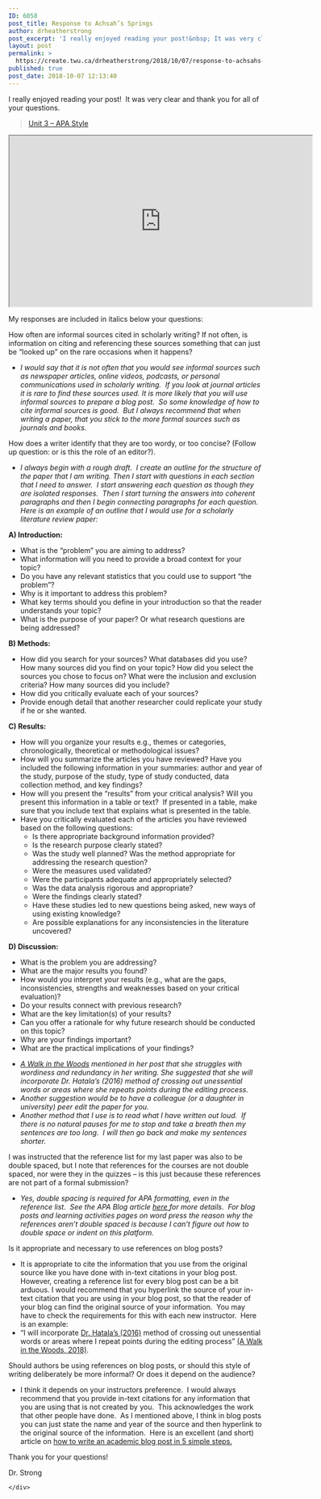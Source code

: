 ```yaml
---
ID: 6058
post_title: Response to Achsah’s Springs
author: drheatherstrong
post_excerpt: 'I really enjoyed reading your post!&nbsp; It was very clear and thank you for all of your questions. Unit 3 &ndash; APA Style My responses are included in italics below your questions: How often are informal sources cited in scholarly writing? If not often, is information on citing and referencing these sources something that can [&hellip;]'
layout: post
permalink: >
  https://create.twu.ca/drheatherstrong/2018/10/07/response-to-achsahs-springs/
published: true
post_date: 2018-10-07 12:13:40
---
```

I really enjoyed reading your post!  It was very clear and thank you for all of your questions.

<div class="post-embed">
<blockquote class="wp-embedded-content" data-secret="bqt7qb6Vuw"><a href="https://create.twu.ca/achsahs-springs/2018/10/06/unit-3-apa-style/">Unit 3 &#8211; APA Style</a></p></blockquote>
<iframe class="wp-embedded-content" sandbox="allow-scripts" security="restricted" src="https://create.twu.ca/achsahs-springs/2018/10/06/unit-3-apa-style/embed/#?secret=bqt7qb6Vuw" data-secret="bqt7qb6Vuw" width="600" height="338" title="&#8220;Unit 3 &#8211; APA Style&#8221; &#8212; Achsah&#039;s Springs"  marginwidth="0" marginheight="0" scrolling="no"></iframe></div>

<p>My responses are included in italics below your questions:

How often are informal sources cited in scholarly writing? If not often, is information on citing and referencing these sources something that can just be “looked up” on the rare occasions when it happens?

<ul>
<li><em>I would say that it is not often that you would see informal sources such as newspaper articles, online videos, podcasts, or personal communications used in scholarly writing.  If you look at journal articles it is rare to find these sources used. It is more likely that you will use informal sources to prepare a blog post.  So some knowledge of how to cite informal sources is good.  But I always recommend that when writing a paper, that you stick to the more formal sources such as journals and books.</em></li>
</ul>

How does a writer identify that they are too wordy, or too concise? (Follow up question: or is this the role of an editor?).

<ul>
<li><em>I always begin with a rough draft.  I create an outline for the structure of the paper that I am writing. Then I start with questions in each section that I need to answer.  I start answering each question as though they are isolated responses.  Then I start turning the answers into coherent paragraphs and then I begin connecting paragraphs for each question.  Here is an example of an outline that I would use for a scholarly literature review paper:</em></li>
</ul>

<strong>A) Introduction:</strong>

<ul>
<li>What is the &#8220;problem&#8221; you are aiming to address?</li>
<li>What information will you need to provide a broad context for your topic?</li>
<li>Do you have any relevant statistics that you could use to support &#8220;the problem&#8221;?</li>
<li>Why is it important to address this problem?</li>
<li>What key terms should you define in your introduction so that the reader understands your topic?</li>
<li>What is the purpose of your paper? Or what research questions are being addressed?</li>
</ul>

<strong>B) Methods:</strong>

<ul>
<li>How did you search for your sources? What databases did you use? How many sources did you find on your topic? How did you select the sources you chose to focus on? What were the inclusion and exclusion criteria? How many sources did you include?</li>
<li>How did you critically evaluate each of your sources?</li>
<li>Provide enough detail that another researcher could replicate your study if he or she wanted.</li>
</ul>

<strong>C) Results:</strong>

<ul>
<li>How will you organize your results e.g., themes or categories, chronologically, theoretical or methodological issues?</li>
<li>How will you summarize the articles you have reviewed? Have you included the following information in your summaries: author and year of the study, purpose of the study, type of study conducted, data collection method, and key findings?</li>
<li>How will you present the &#8220;results&#8221; from your critical analysis? Will you present this information in a table or text?  If presented in a table, make sure that you include text that explains what is presented in the table.</li>
<li>Have you critically evaluated each of the articles you have reviewed based on the following questions:
<ul>
<li>Is there appropriate background information provided?</li>
<li>Is the research purpose clearly stated?</li>
<li>Was the study well planned? Was the method appropriate for addressing the research question?</li>
<li>Were the measures used validated?</li>
<li>Were the participants adequate and appropriately selected?</li>
<li>Was the data analysis rigorous and appropriate?</li>
<li>Were the findings clearly stated?</li>
<li>Have these studies led to new questions being asked, new ways of using existing knowledge?</li>
<li>Are possible explanations for any inconsistencies in the literature uncovered?</li>
</ul>
</li>
</ul>

<strong>D) Discussion:</strong>

<ul>
<li>What is the problem you are addressing?</li>
<li>What are the major results you found?</li>
<li>How would you interpret your results (e.g., what are the gaps, inconsistencies, strengths and weaknesses based on your critical evaluation)?</li>
<li>Do your results connect with previous research?</li>
<li>What are the key limitation(s) of your results?</li>
<li>Can you offer a rationale for why future research should be conducted on this topic?</li>
<li>Why are your findings important?</li>
<li>What are the practical implications of your findings?</li>
</ul>

<ul>
<li><a href="https://create.twu.ca/awalkinthewoods/unit-3-my-relationship-with-apa/"><em>A Walk in the Woods</em></a><em> mentioned in her post that she struggles with wordiness and redundancy in her writing. She suggested that she will incorporate Dr. Hatala’s (2016) method of crossing out unessential words or areas where she repeats points during the editing process.</em></li>
<li><em>Another suggestion would be to have a colleague (or a daughter in university) peer edit the paper for you. </em></li>
<li><em>Another method that I use is to read what I have written out loud.  If there is no natural pauses for me to stop and take a breath then my sentences are too long.  I will then go back and make my sentences shorter. </em></li>
</ul>

I was instructed that the reference list for my last paper was also to be double spaced, but I note that references for the courses are not double spaced, nor were they in the quizzes – is this just because these references are not part of a formal submission?

<ul>
<li><em>Yes, double spacing is required for APA formatting, even in the reference list.  See the APA Blog article <a href="http://blog.apastyle.org/apastyle/2018/08/never-space-out-on-line-spacing-again.html">here </a>for more details.  For blog posts and learning activities pages on word press the reason why the references aren&#8217;t double spaced is because I can&#8217;t figure out how to double space or indent on this platform. </em></li>
</ul>

Is it appropriate and necessary to use references on blog posts?

<ul>
<li>It is appropriate to cite the information that you use from the original source like you have done with in-text citations in your blog post.  However, creating a reference list for every blog post can be a bit arduous. I would recommend that you hyperlink the source of your in-text citation that you are using in your blog post, so that the reader of your blog can find the original source of your information.  You may have to check the requirements for this with each new instructor.  Here is an example:</li>
<li>&#8220;I will incorporate <a href="https://www.youtube.com/watch?v=BRu1UPPubMY">Dr. Hatala’s (2016)</a> method of crossing out unessential words or areas where I repeat points during the editing process&#8221; <a href="https://create.twu.ca/awalkinthewoods/unit-3-my-relationship-with-apa/">(A Walk in the Woods, 2018)</a>.</li>
</ul>

Should authors be using references on blog posts, or should this style of writing deliberately be more informal? Or does it depend on the audience?

<ul>
<li>I think it depends on your instructors preference.  I would always recommend that you provide in-text citations for any information that you are using that is not created by you.  This acknowledges the work that other people have done.  As I mentioned above, I think in blog posts you can just state the name and year of the source and then hyperlink to the original source of the information.  Here is an excellent (and short) article on <a href="http://cmnh.lstmed.ac.uk/how-to-write-an-academic-blog-in-5-simple-steps">how to write an academic blog post in 5 simple steps.</a></li>
</ul>

Thank you for your questions!

Dr. Strong

<div id="themify_builder_content-289" data-postid="289" class="themify_builder_content themify_builder_content-289 themify_builder">

    </div>

<!-- /themify_builder_content -->